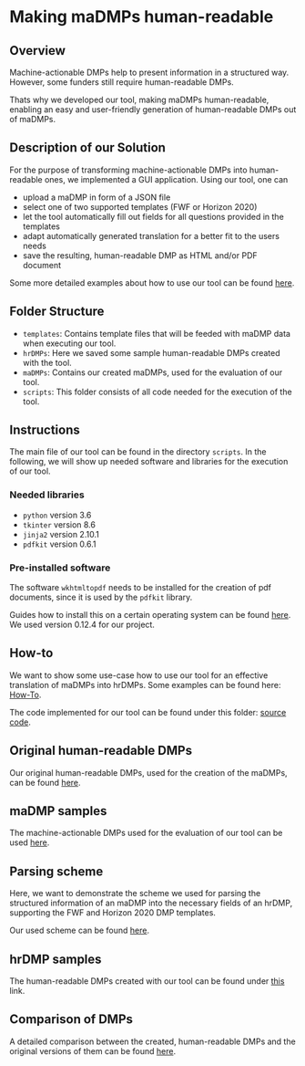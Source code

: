# Making maDMPs human-readable

## Overview

Machine-actionable DMPs help to present information in a structured way. However, some funders still require human-readable DMPs.

Thats why we developed our tool, making maDMPs human-readable, enabling an easy and user-friendly generation of human-readable DMPs out of maDMPs.

## Description of our Solution

For the purpose of transforming machine-actionable DMPs into human-readable ones, we implemented a GUI application. Using our tool, one can 

* upload a maDMP in form of a JSON file
* select one of two supported templates (FWF or Horizon 2020)
* let the tool automatically fill out fields for all questions provided in the templates
* adapt automatically generated translation for a better fit to the users needs
* save the resulting, human-readable DMP as HTML and/or PDF document

Some more detailed examples about how to use our tool can be found [here](https://github.com/MBAigner/Making-maDMPs-human-readable/blob/master/docs/examples/example.md).

## Folder Structure

*  ```templates```: Contains template files that will be feeded with maDMP data when executing our tool.
*  ```hrDMPs```: Here we saved some sample human-readable DMPs created with the tool.
*  ```maDMPs```: Contains our created maDMPs, used for the evaluation of our tool.
*  ```scripts```: This folder consists of all code needed for the execution of the tool.

## Instructions

The main file of our tool can be found in the directory  ```scripts```. In the following, we will show up needed software and libraries for the execution of our tool.

### Needed libraries 

* ```python``` version 3.6
* ```tkinter``` version 8.6
* ```jinja2``` version 2.10.1
* ```pdfkit``` version 0.6.1

### Pre-installed software

The software  ```wkhtmltopdf``` needs to be installed for the creation of pdf documents, since it is used by the ```pdfkit``` library.

Guides how to install this on a certain operating system can be found [here](https://github.com/JazzCore/python-pdfkit/wiki/Installing-wkhtmltopdf/). We used version 0.12.4 for our project.

## How-to

We want to show some use-case how to use our tool for an effective translation of maDMPs into hrDMPs. Some examples can be found here: [How-To](https://github.com/MBAigner/Making-maDMPs-human-readable/blob/master/docs/examples/example.md).

The code implemented for our tool can be found under this folder: [source code](https://github.com/MBAigner/Making-maDMPs-human-readable/tree/master/scripts).

## Original human-readable DMPs

Our original human-readable DMPs, used for the creation of the maDMPs, can be found [here](https://github.com/MBAigner/Making-maDMPs-human-readable/tree/master/original_hrDMPs).

## maDMP samples

The machine-actionable DMPs used for the evaluation of our tool can be used [here](https://github.com/MBAigner/Making-maDMPs-human-readable/tree/master/maDMPs).

## Parsing scheme

Here, we want to demonstrate the scheme we used for parsing the structured information of an maDMP into the necessary fields of an hrDMP, supporting the FWF and Horizon 2020 DMP templates.

Our used scheme can be found [here](https://github.com/MBAigner/Making-maDMPs-human-readable/blob/master/docs/translation/translation.md).

## hrDMP samples

The human-readable DMPs created with our tool can be found under [this](https://github.com/MBAigner/Making-maDMPs-human-readable/tree/master/hrDMPs) link.

## Comparison of DMPs

A detailed comparison between the created, human-readable DMPs and the original versions of them can be found [here](https://github.com/MBAigner/Making-maDMPs-human-readable/blob/master/docs/comparison/comparison.md).
